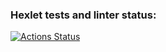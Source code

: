 ### Hexlet tests and linter status:
[![Actions Status](https://github.com/yanovtech/qa-auto-engineer-javascript-project-90/actions/workflows/hexlet-check.yml/badge.svg)](https://github.com/yanovtech/qa-auto-engineer-javascript-project-90/actions)